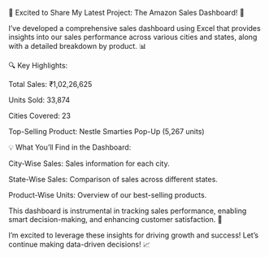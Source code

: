 🚀 Excited to Share My Latest Project: The Amazon Sales Dashboard! 🚀

I’ve developed a comprehensive sales dashboard using Excel that provides insights into our sales performance across various cities and states, along with a detailed breakdown by product. 📊

🔍 Key Highlights:

Total Sales: ₹1,02,26,625

Units Sold: 33,874

Cities Covered: 23

Top-Selling Product: Nestle Smarties Pop-Up (5,267 units)

💡 What You’ll Find in the Dashboard:

City-Wise Sales: Sales information for each city.

State-Wise Sales: Comparison of sales across different states.

Product-Wise Units: Overview of our best-selling products.

This dashboard is instrumental in tracking sales performance, enabling smart decision-making, and enhancing customer satisfaction. 🌟

I’m excited to leverage these insights for driving growth and success! Let’s continue making data-driven decisions! 📈

